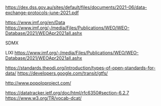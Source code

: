 


https://dex.dss.gov.au/sites/default/files/documents/2021-06/data-exchange-protocols-june-2021.pdf

https://www.imf.org/en/Data
https://www.imf.org/-/media/Files/Publications/WEO/WEO-Database/2021/WEOApr2021all.ashx

SDMX

LIXI
https://www.imf.org/-/media/Files/Publications/WEO/WEO-Database/2021/WEOApr2021all.ashx


https://standards.theodi.org/introduction/types-of-open-standards-for-data/
https://developers.google.com/transit/gtfs/

http://www.popoloproject.com/

https://datatracker.ietf.org/doc/html/rfc6350#section-6.2.7
https://www.w3.org/TR/vocab-dcat/

